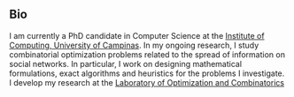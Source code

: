 ## Bio

I am currently a PhD candidate in Computer Science at the <a href="https://ic.unicamp.br/en/" target="_blank">Institute of Computing, University of Campinas</a>. In my ongoing research, I study combinatorial optimization problems related to the spread of information on social networks. In particular, I work on designing mathematical formulations, exact algorithms and heuristics for the problems I investigate. I develop my research at the <a href="https://loco.ic.unicamp.br" target="_blank">Laboratory of Optimization and Combinatorics</a>